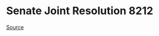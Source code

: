 # Senate Joint Resolution 8212

[Source](http://lawfilesext.leg.wa.gov/biennium/2021-22/Xml/Bills/Senate%20Joint%20Resolutions/8212.xml)